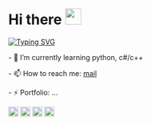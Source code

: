 <h1 align="left">Hi there
<img src="https://github.com/blackcater/blackcater/raw/main/images/Hi.gif" height="32"/></h1>

[![Typing SVG](https://readme-typing-svg.demolab.com/?lines=Junior+developer;student+from+Moscow)](https://git.io/typing-svg)

<p>- 🌱 I’m currently learning python, c#/c++</p>
<p>- 📫 How to reach me: <a href="mailto:bernikolay09@gmail.com">mail</a></p>
<p>- ⚡ Portfolio: ...</p>

<img height="20" width="20" src="https://cdn.simpleicons.org/pycharm/white"/>    <img height="20" width="20" src="https://cdn.simpleicons.org/arduino/white"/>
<img height="20" width="20" src="https://cdn.simpleicons.org/cplusplus/white"/>    <img height="20" width="20" src="https://cdn.simpleicons.org/sharp/white"/>
